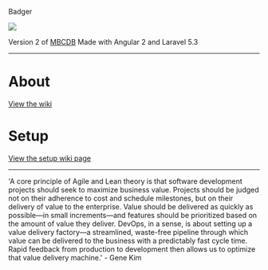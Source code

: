 Badger

![](https://travis-ci.org/SelectiveAlso/badger.svg?branch=master)

Version 2 of [MBCDB](https://github.com/SelectiveAlso/mbcdb) Made with Angular 2 and Laravel 5.3

***

# About
[View the wiki](https://github.com/SelectiveAlso/badger/wiki)

# Setup
[View the setup wiki page](https://github.com/SelectiveAlso/badger/wiki/Setup)

***

'A core principle of Agile and Lean theory is that software
development projects should seek to maximize business
value. Projects should be judged not on their adherence to
cost and schedule milestones, but on their delivery of value to the
enterprise. Value should be delivered as quickly as possible—in small
increments—and features should be prioritized based on the amount
of value they deliver. DevOps, in a sense, is about setting up a value
delivery factory—a streamlined, waste-free pipeline through which
value can be delivered to the business with a predictably fast cycle
time. Rapid feedback from production to development then allows
us to optimize that value delivery machine.'
 \- Gene Kim



